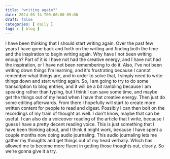 ```yaml
---
title: "writing again?"
date: 2024-05-14-T00:00:00-05:00
draft: false
categories: [ daily ]
tags : [ blog ]
---
```

I have been thinking that I should start writing again.  Over the past few years I have gone back and forth on the writing and finding both the time and the inspiration to begin writing again.
Why have I not been writing enough?
Part of it is I have not had the creative energy, and I have not had the inspiration, or I have not been remembering to do it.
Also, I've not been writing down things I'm learning, and it's frustrating because I cannot remember what things are, and in order to solve that, I simply need to write things down and start writing again.
So, I am going to try to do some transcription to blog entries, and it will be a bit rambling because I am speaking rather than typing, but I think I can save some time, and maybe get the things out of my head when I have that creative energy. Then just do some editing afterwards. From there I hopefully will start to create more written content for people to read and digest. Possibly I can then bolt on the recordings of my train of thought as well. I don't know, maybe that can be useful. I can also do a voiceover reading of the article that I write, because I guess I have a pretty decent reading voice. This is just something that I have been thinking about, and I think it might work, because I have spent a couple months now doing audio journaling. This audio journaling lets me gather my thoughts and get things out of my head verbally.  Which has allowed me to become more fluent in getting those thoughts out, clearly.
So we're gonna give it a try.